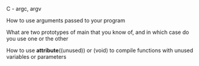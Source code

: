C - argc, argv

How to use arguments passed to your program

What are two prototypes of main that you know of,
     and in which case do you use one or the other

How to use __attribute__((unused)) or (void) to compile
functions with unused variables or parameters
